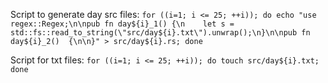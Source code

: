 

Script to generate day src files:
`for ((i=1; i <= 25; ++i)); do echo "use regex::Regex;\n\npub fn day${i}_1() {\n    let s = std::fs::read_to_string(\"src/day${i}.txt\").unwrap();\n}\n\npub fn day${i}_2() 
{\n\n}" > src/day${i}.rs; done`


Script for txt files:
`for ((i=1; i <= 25; ++i)); do touch src/day${i}.txt; done`
